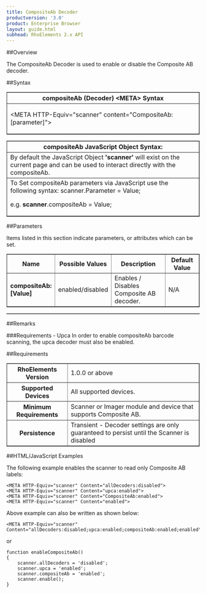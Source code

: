 ```yaml
---
title: CompositeAb Decoder
productversion: '3.0'
product: Enterprise Browser
layout: guide.html
subhead: RhoElements 2.x API
---
```


##Overview

The CompositeAb Decoder is used to enable or disable the Composite AB decoder.

##Syntax

<table class="facelift" style="width:100%" border="1" padding="5px"> <tr><th class="tableHeading">compositeAb (Decoder) &lt;META&gt; Syntax
</th></tr><tr><td class="clsSyntaxCells clsOddRow"><p>&lt;META HTTP-Equiv="scanner" content="CompositeAb:[parameter]"&gt;</p></td></tr></table>
<table class="facelift" style="width:100%" border="1" padding="5px"> <tr><th class="tableHeading">compositeAb JavaScript Object Syntax:</th></tr><tr><td class="clsSyntaxCells clsOddRow">
By default the JavaScript Object <b>'scanner'</b> will exist on the current page and can be used to interact directly with the compositeAb.
</td></tr><tr><td class="clsSyntaxCells clsEvenRow">
To Set compositeAb parameters via JavaScript use the following syntax: scanner.Parameter = Value;
<P />e.g. <b>scanner</b>.compositeAb = Value;
</td></tr></table>

##Parameters


Items listed in this section indicate parameters, or attributes which can be set.
<table class="facelift" style="width:100%" border="1" padding="5px"> <col width="20%" /><col width="20%" /><col width="38%" /><col width="22%" /><tr><th class="tableHeading">Name</th><th class="tableHeading">Possible Values</th><th class="tableHeading">Description</th><th class="tableHeading">Default Value</th></tr><tr><td class="clsSyntaxCells clsOddRow"><b>compositeAb:[Value]
</b></td><td class="clsSyntaxCells clsOddRow">enabled/disabled</td><td class="clsSyntaxCells clsOddRow">Enables / Disables Composite AB decoder.</td><td class="clsSyntaxCells clsOddRow">
N/A
</td></tr></table>
<table class="facelift" style="width:100%" border="1" padding="5px"> <col width="78%" /><col width="8%" /><col width="1%" /><col width="5%" /><col width="1%" /><col width="5%" /><col width="2%" /></table>




##Remarks


###Requirements - Upca
In order to enable compositeAb barcode scanning, the upca decoder must also be enabled.




##Requirements

<table class="facelift" style="width:100%" border="1" padding="5px"> <tr><th class="tableHeading">RhoElements Version</th><td class="clsSyntaxCell clsEvenRow">1.0.0 or above
</td></tr><tr><th class="tableHeading">Supported Devices</th><td class="clsSyntaxCell clsOddRow">All supported devices.</td></tr><tr><th class="tableHeading">Minimum Requirements</th><td class="clsSyntaxCell clsOddRow">Scanner or Imager module and device that supports Composite AB.</td></tr><tr><th class="tableHeading">Persistence</th><td class="clsSyntaxCell clsEvenRow">Transient - Decoder settings are only guaranteed to persist until the Scanner is disabled</td></tr></table>


##HTML/JavaScript Examples

The following example enables the scanner to read only Composite AB labels:

	<META HTTP-Equiv="scanner" Content="allDecoders:disabled">
	<META HTTP-Equiv="scanner" Content="upca:enabled">
	<META HTTP-Equiv="scanner" Content="CompositeAb:enabled">
	<META HTTP-Equiv="scanner" Content="enabled">
	
Above example can also be written as shown below:

	<META HTTP-Equiv="scanner" Content="allDecoders:disabled;upca:enabled;compositeAb:enabled;enabled">
	
or

	function enableCompositeAb()
	{
		scanner.allDecoders = 'disabled';
		scanner.upca = 'enabled';
		scanner.compositeAb = 'enabled';
		scanner.enable();
	}
	





